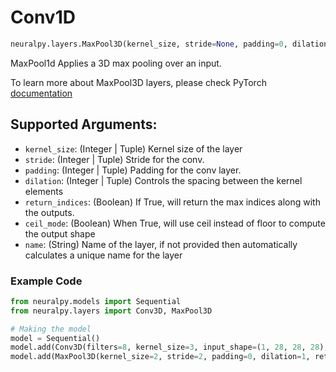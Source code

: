 # Conv1D

```python
neuralpy.layers.MaxPool3D(kernel_size, stride=None, padding=0, dilation=1, return_indices=False, ceil_mode=False, name=None)
```

MaxPool1d Applies a 3D max pooling over an input.

To learn more about MaxPool3D layers, please check PyTorch [documentation](https://pytorch.org/docs/stable/nn.html#maxpool3d)

## Supported Arguments:

  - `kernel_size`: (Integer | Tuple) Kernel size of the layer
  - `stride`: (Integer | Tuple) Stride for the conv.
  - `padding`: (Integer | Tuple) Padding for the conv layer.
  - `dilation`: (Integer | Tuple) Controls the spacing between the kernel elements
  - `return_indices`: (Boolean) If True, will return the max indices along with the outputs.
  - `ceil_mode`: (Boolean) When True, will use ceil instead of floor to compute the output shape
  - `name`: (String) Name of the layer, if not provided then automatically calculates a unique name for the layer

### Example Code

```python
from neuralpy.models import Sequential
from neuralpy.layers import Conv3D, MaxPool3D

# Making the model
model = Sequential()
model.add(Conv3D(filters=8, kernel_size=3, input_shape=(1, 28, 28, 28), stride=1, name="first cnn"))
model.add(MaxPool3D(kernel_size=2, stride=2, padding=0, dilation=1, return_indices=False, ceil_mode=False, name="Pool Layer"))
```